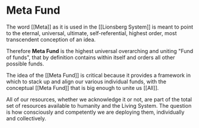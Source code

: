 # Meta Fund
The word [[Meta]] as it is used in the [[Lionsberg System]] is meant to point to the eternal, universal, ultimate, self-referential, highest order, most transcendent conception of an idea. 

Therefore **Meta Fund** is the highest universal overarching and uniting "Fund of funds", that by definition contains within itself and orders all other possible funds.

The idea of the [[Meta Fund]] is critical because it provides a framework in which to stack up and align our various individual funds, with the conceptual [[Meta Fund]] that is big enough to unite us [[All]].  

All of our resources, whether we acknowledge it or not, are part of the total set of resources available to humanity and the Living System. The question is how consciously and competently we are deploying them, individually and collectively. 

